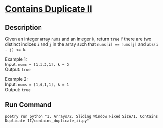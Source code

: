 # [Contains Duplicate II](https://leetcode.com/problems/contains-duplicate-ii/)

## Description

Given an integer array `nums` and an integer `k`, return `true` if there are two distinct indices `i` and `j` in the
array such that `nums[i] == nums[j]` and `abs(i - j) <= k`.

Example 1:\
Input: `nums = [1,2,3,1], k = 3`\
Output: `true`

Example 2:\
Input: `nums = [1,0,1,1], k = 1`\
Output: `true`

## Run Command

`poetry run python "1. Arrays/2. Sliding Window Fixed Size/1. Contains Duplicate II/contains_duplicate_ii.py"`